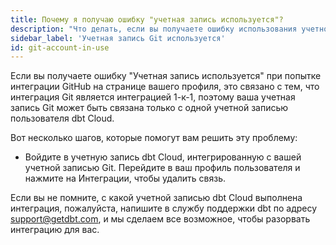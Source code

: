 ```yaml
---
title: Почему я получаю ошибку "учетная запись используется"?
description: "Что делать, если вы получаете ошибку использования учетной записи Git"
sidebar_label: 'Учетная запись Git используется'
id: git-account-in-use
---
```


Если вы получаете ошибку "Учетная запись используется" при попытке интеграции GitHub на странице вашего профиля, это связано с тем, что интеграция Git является интеграцией 1-к-1, поэтому ваша учетная запись Git может быть связана только с одной учетной записью пользователя dbt Cloud.

Вот несколько шагов, которые помогут вам решить эту проблему:

* Войдите в учетную запись dbt Cloud, интегрированную с вашей учетной записью Git. Перейдите в ваш профиль пользователя и нажмите на Интеграции, чтобы удалить связь.

Если вы не помните, с какой учетной записью dbt Cloud выполнена интеграция, пожалуйста, напишите в службу поддержки dbt по адресу support@getdbt.com, и мы сделаем все возможное, чтобы разорвать интеграцию для вас.